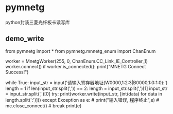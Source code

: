 # pymnetg
python封装三菱光纤板卡读写库

demo_write
-----

from pymnetg import *
from pymnetg.mnnetg_enum import ChanEnum

worker = MnetgWorker(255, 0, ChanEnum.CC_Link_IE_Controller_1)
worker.connect()
if worker.is_connected():
    print("MNETG Connect Success!")

while True:
    input_str = input('请输入寄存器地址(W0000,1:2:3|B0000,1:0:1:0):')
    length = 1
    if len(input_str.split(',')) == 2:
        length = input_str.split(',')[1]
        input_str = input_str.split(',')[0]
    try:
        print(worker.write(input_str, [int(data) for data in length.split(':')]))
    except Exception as e:
        # print("输入错误, 程序终止",e)
        # mc.close_connect()
        # break
        print(e)
